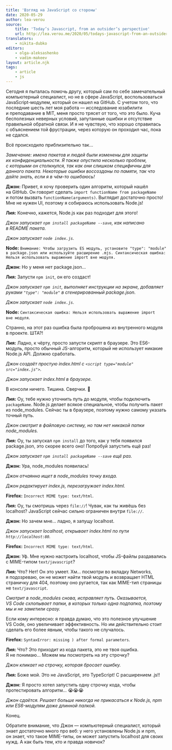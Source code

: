 ```yaml
---
title: 'Взгляд на JavaScript со стороны'
date: 2020-05-29
author: lea-verou
source:
    title: 'Today’s Javascript, from an outsider’s perspective'
    url: http://lea.verou.me/2020/05/todays-javascript-from-an-outsiders-perspective/
translators:
    - nikita-dubko
editors:
    - olga-aleksashenko
    - vadim-makeev
layout: article.njk
tags:
    - article
    - js
---
```


Сегодня я пыталась помочь другу, который сам по себе замечательный компьютерный специалист, но не в сфере JavaScript, воспользоваться JavaScript-модулем, который он нашел на GitHub. С учетом того, что последние шесть лет моя работа — исследование юзабилити и преподавание в MIT, меня просто трясет от того, что это было. Куча бесполезных неверных условий, запутанные ошибки и отсутствие правильной обратной связи. И я не чувствую, что хорошо справилась с объяснением той фрустрации, через которую он проходил час, пока не сдался.

Всё происходило приблизительно так…

_Замечание: имена пакетов и людей были изменены для защиты их конфиденциальности. Я также опустила несколько проблем, с которыми он столкнулся, так как они слишком специфичны для данного пакета. Некоторые ошибки воссозданы по памяти, так что дайте знать, если я в чём-то ошибаюсь!_

**Джон:** Привет, я хочу проверить один алгоритм, который нашёл на GitHub. Он говорит сделать `import functionName from packageName` и потом вызвать `functionName(arguments)`. Выглядит достаточно просто! Мне не нужен UI, поэтому я собираюсь использовать Node.js!

**Лия:** Конечно, кажется, Node.js как раз подходит для этого!

_Джон запускает `npm install packageName --save`, как написано в README пакета._

_Джон запускает `node index.js`._

**Node:** `Внимание: Чтобы загрузить ES модуль, установите "type": "module" в package.json или используйте расширение .mjs. Синтаксическая ошибка: Нельзя использовать выражение import вне модуля.`

**Джон:** Но у меня нет package.json…

**Лия:** Запусти `npm init`, он его создаст!

_Джон запускает `npm init`, выполняет инструкции на экране, добавляет руками `"type": "module"` в сгенерированный package.json._

_Джон запускает `node index.js`._

**Node:** `Синтаксическая ошибка: Нельзя использовать выражение import вне модуля`.

Странно, на этот раз ошибка была проброшена из внутренного модуля в проекте. ШТА?!

**Лия:** Ладно, к чёрту, просто запусти скрипт в браузере. Это ES6-модуль, просто обычный JS-алгоритм, который не использует никакие Node.js API. Должно сработать.

_Джон создаёт простую index.html с `<script type="module" src="index.js">`._

_Джон запускает index.html в браузере._

В консоли ничего. Тишина. Сверчки. 🦗

**Лия:** Оу, тебе нужно уточнить путь до модуля, чтобы подключить `packageName`. Node.js делает всякое специальное, чтобы получить пакет из node\_modules. Сейчас ты в браузере, поэтому нужно самому указать точный путь.

_Джон смотрит в файловую систему, но там нет никакой папки node\_modules._

**Лия:** Оу, ты запускал `npm install` до того, как у тебя появился package.json, это скорее всего оно! Попробуй запустить ещё раз!

_Джон запускает `npm install packageName --save` ещё раз._

**Джон:** Ура, node\_modules появилась!

_Джон отчаянно ищет в node\_modules точку входа._

_Джон редактирует index.js, перезагружает index.html._

**Firefox:** `Incorrect MIME type: text/html`.

**Лия:** Оу, ты смотришь через `file://`! Чувак, как ты живёшь без localhost? JavaScript сейчас сильно ограничен внутри `file://`.

**Джон:** Но зачем мне… ладно, я запущу localhost.

_Джон запускает localhost, открывает index.html по пути `http://localhost:80`._

**Firefox:** `Incorrect MIME type: text/html`.

**Джон:** Уф. Мне нужно настроить localhost, чтобы JS-файлы раздавались с MIME-типом `text/javascript`?

**Лия:** Что? Нет! Он это умеет. Хм… посмотри во вкладку Networks, я подозреваю, он не может найти твой модуль и возвращает HTML страничку для 404, поэтому оно ругается, так как MIME-тип страницы не `text/javascript`.

_Смотрит в node\_modules снова, исправляет путь. Оказывается, VS Code схлопывает папки, в которых только одна подпапка, поэтому мы и не заметили сразу._

Если кому интересно: я правда думаю, что это полезное улучшение VS Code, оно увеличивает эффективность. Но им действительно стоит сделать его более явным, чтобы такого не случалось.

**Firefox:** `SyntaxError: missing ) after formal parameters`.

**Лия:** Что? Это приходит из кода пакета, это не твоя ошибка. Я не понимаю… Можем мы посмотреть на эту строчку?

_Джон кликает на строчку, которая бросает ошибку._

**Лия:** Боже мой. Это не JavaScript, это TypeScript! С расширением .js!!

**Джон:** Я просто хотел запустить одну строчку кода, чтобы протестировать алгоритм… 😭😭😭

_Джон сдаётся. Решает больше никогда не прикасаться к Node.js, npm или ES6-модулям даже длинной палкой._

Конец.

Обратите внимание, что Джон — компьютерный специалист, который знает достаточно много про веб: у него установлены Node.js и npm, он знает, что такое MIME-типы, он может запустить localhost для своих нужд. А как быть тем, кто и правда новичок?
